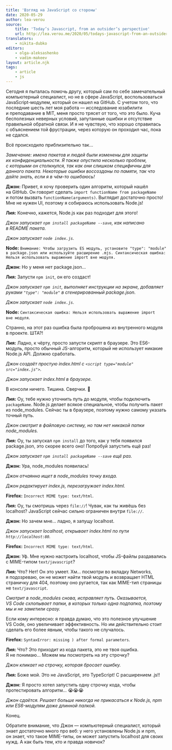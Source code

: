 ```yaml
---
title: 'Взгляд на JavaScript со стороны'
date: 2020-05-29
author: lea-verou
source:
    title: 'Today’s Javascript, from an outsider’s perspective'
    url: http://lea.verou.me/2020/05/todays-javascript-from-an-outsiders-perspective/
translators:
    - nikita-dubko
editors:
    - olga-aleksashenko
    - vadim-makeev
layout: article.njk
tags:
    - article
    - js
---
```


Сегодня я пыталась помочь другу, который сам по себе замечательный компьютерный специалист, но не в сфере JavaScript, воспользоваться JavaScript-модулем, который он нашел на GitHub. С учетом того, что последние шесть лет моя работа — исследование юзабилити и преподавание в MIT, меня просто трясет от того, что это было. Куча бесполезных неверных условий, запутанные ошибки и отсутствие правильной обратной связи. И я не чувствую, что хорошо справилась с объяснением той фрустрации, через которую он проходил час, пока не сдался.

Всё происходило приблизительно так…

_Замечание: имена пакетов и людей были изменены для защиты их конфиденциальности. Я также опустила несколько проблем, с которыми он столкнулся, так как они слишком специфичны для данного пакета. Некоторые ошибки воссозданы по памяти, так что дайте знать, если я в чём-то ошибаюсь!_

**Джон:** Привет, я хочу проверить один алгоритм, который нашёл на GitHub. Он говорит сделать `import functionName from packageName` и потом вызвать `functionName(arguments)`. Выглядит достаточно просто! Мне не нужен UI, поэтому я собираюсь использовать Node.js!

**Лия:** Конечно, кажется, Node.js как раз подходит для этого!

_Джон запускает `npm install packageName --save`, как написано в README пакета._

_Джон запускает `node index.js`._

**Node:** `Внимание: Чтобы загрузить ES модуль, установите "type": "module" в package.json или используйте расширение .mjs. Синтаксическая ошибка: Нельзя использовать выражение import вне модуля.`

**Джон:** Но у меня нет package.json…

**Лия:** Запусти `npm init`, он его создаст!

_Джон запускает `npm init`, выполняет инструкции на экране, добавляет руками `"type": "module"` в сгенерированный package.json._

_Джон запускает `node index.js`._

**Node:** `Синтаксическая ошибка: Нельзя использовать выражение import вне модуля`.

Странно, на этот раз ошибка была проброшена из внутренного модуля в проекте. ШТА?!

**Лия:** Ладно, к чёрту, просто запусти скрипт в браузере. Это ES6-модуль, просто обычный JS-алгоритм, который не использует никакие Node.js API. Должно сработать.

_Джон создаёт простую index.html с `<script type="module" src="index.js">`._

_Джон запускает index.html в браузере._

В консоли ничего. Тишина. Сверчки. 🦗

**Лия:** Оу, тебе нужно уточнить путь до модуля, чтобы подключить `packageName`. Node.js делает всякое специальное, чтобы получить пакет из node\_modules. Сейчас ты в браузере, поэтому нужно самому указать точный путь.

_Джон смотрит в файловую систему, но там нет никакой папки node\_modules._

**Лия:** Оу, ты запускал `npm install` до того, как у тебя появился package.json, это скорее всего оно! Попробуй запустить ещё раз!

_Джон запускает `npm install packageName --save` ещё раз._

**Джон:** Ура, node\_modules появилась!

_Джон отчаянно ищет в node\_modules точку входа._

_Джон редактирует index.js, перезагружает index.html._

**Firefox:** `Incorrect MIME type: text/html`.

**Лия:** Оу, ты смотришь через `file://`! Чувак, как ты живёшь без localhost? JavaScript сейчас сильно ограничен внутри `file://`.

**Джон:** Но зачем мне… ладно, я запущу localhost.

_Джон запускает localhost, открывает index.html по пути `http://localhost:80`._

**Firefox:** `Incorrect MIME type: text/html`.

**Джон:** Уф. Мне нужно настроить localhost, чтобы JS-файлы раздавались с MIME-типом `text/javascript`?

**Лия:** Что? Нет! Он это умеет. Хм… посмотри во вкладку Networks, я подозреваю, он не может найти твой модуль и возвращает HTML страничку для 404, поэтому оно ругается, так как MIME-тип страницы не `text/javascript`.

_Смотрит в node\_modules снова, исправляет путь. Оказывается, VS Code схлопывает папки, в которых только одна подпапка, поэтому мы и не заметили сразу._

Если кому интересно: я правда думаю, что это полезное улучшение VS Code, оно увеличивает эффективность. Но им действительно стоит сделать его более явным, чтобы такого не случалось.

**Firefox:** `SyntaxError: missing ) after formal parameters`.

**Лия:** Что? Это приходит из кода пакета, это не твоя ошибка. Я не понимаю… Можем мы посмотреть на эту строчку?

_Джон кликает на строчку, которая бросает ошибку._

**Лия:** Боже мой. Это не JavaScript, это TypeScript! С расширением .js!!

**Джон:** Я просто хотел запустить одну строчку кода, чтобы протестировать алгоритм… 😭😭😭

_Джон сдаётся. Решает больше никогда не прикасаться к Node.js, npm или ES6-модулям даже длинной палкой._

Конец.

Обратите внимание, что Джон — компьютерный специалист, который знает достаточно много про веб: у него установлены Node.js и npm, он знает, что такое MIME-типы, он может запустить localhost для своих нужд. А как быть тем, кто и правда новичок?
